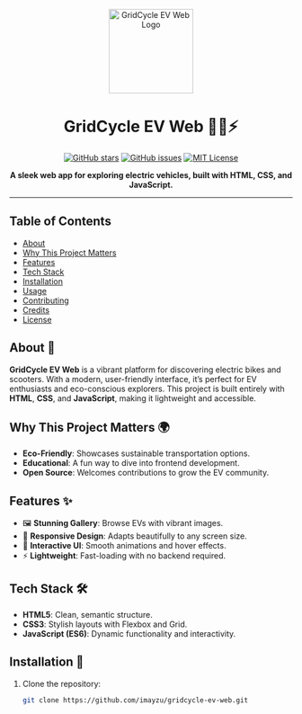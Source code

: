 <p align="center">
  <img src="https://img.icons8.com/color/150/000000/electric-scooter.png" alt="GridCycle EV Web Logo" width="150"/>
</p>

<h1 align="center">GridCycle EV Web 🚴‍♂️⚡️</h1>

<p align="center">
  <a href="https://github.com/imayzu/gridcycle-ev-web/stargazers"><img src="https://img.shields.io/github/stars/imayzu/gridcycle-ev-web?style=social" alt="GitHub stars"></a>
  <a href="https://github.com/imayzu/gridcycle-ev-web/issues"><img src="https://img.shields.io/github/issues/imayzu/gridcycle-ev-web?style=social" alt="GitHub issues"></a>
  <a href="https://github.com/imayzu/gridcycle-ev-web/blob/main/LICENSE"><img src="https://img.shields.io/github/license/imayzu/gridcycle-ev-web" alt="MIT License"></a>
</p>

<p align="center">
  <strong>A sleek web app for exploring electric vehicles, built with HTML, CSS, and JavaScript.</strong>
</p>

---

## Table of Contents

- [About](#about-📜)
- [Why This Project Matters](#why-this-project-matters-🌍)
- [Features](#features-✨)
- [Tech Stack](#tech-stack-🛠️)
- [Installation](#installation-🚀)
- [Usage](#usage-📖)
- [Contributing](#contributing-🤝)
- [Credits](#credits-🙌)
- [License](#license-⚖️)

## About 📜

**GridCycle EV Web** is a vibrant platform for discovering electric bikes and scooters. With a modern, user-friendly interface, it’s perfect for EV enthusiasts and eco-conscious explorers. This project is built entirely with **HTML**, **CSS**, and **JavaScript**, making it lightweight and accessible.

## Why This Project Matters 🌍

- **Eco-Friendly**: Showcases sustainable transportation options.
- **Educational**: A fun way to dive into frontend development.
- **Open Source**: Welcomes contributions to grow the EV community.

## Features ✨

- 🖼️ **Stunning Gallery**: Browse EVs with vibrant images.
- 📱 **Responsive Design**: Adapts beautifully to any screen size.
- 🎨 **Interactive UI**: Smooth animations and hover effects.
- ⚡ **Lightweight**: Fast-loading with no backend required.

## Tech Stack 🛠️

- **HTML5**: Clean, semantic structure.
- **CSS3**: Stylish layouts with Flexbox and Grid.
- **JavaScript (ES6)**: Dynamic functionality and interactivity.

## Installation 🚀

1. Clone the repository:
   ```bash
   git clone https://github.com/imayzu/gridcycle-ev-web.git
   ```
